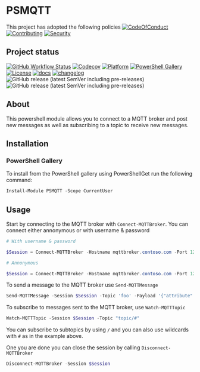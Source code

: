 # PSMQTT

This project has adopted the following policies [![CodeOfConduct](https://img.shields.io/badge/Code%20Of%20Conduct-gray)](https://github.com/hanpq/PSMQTT/blob/main/.github/CODE_OF_CONDUCT.md) [![Contributing](https://img.shields.io/badge/Contributing-gray)](https://github.com/hanpq/PSMQTT/blob/main/.github/CONTRIBUTING.md) [![Security](https://img.shields.io/badge/Security-gray)](https://github.com/hanpq/PSMQTT/blob/main/.github/SECURITY.md)

## Project status
[![GitHub Workflow Status](https://img.shields.io/github/actions/workflow/status/hanpq/PSMQTT/build.yml?branch=main&label=build&logo=github)](https://github.com/hanpq/PSMQTT/actions/workflows/build.yml) [![Codecov](https://img.shields.io/codecov/c/github/hanpq/PSMQTT?logo=codecov&token=qJqWlwMAiD)](https://codecov.io/gh/hanpq/PSMQTT) [![Platform](https://img.shields.io/powershellgallery/p/PSMQTT?logo=ReasonStudios)](https://img.shields.io/powershellgallery/p/PSMQTT) [![PowerShell Gallery](https://img.shields.io/powershellgallery/dt/PSMQTT?label=downloads)](https://www.powershellgallery.com/packages/PSMQTT) [![License](https://img.shields.io/github/license/hanpq/PSMQTT)](https://github.com/hanpq/PSMQTT/blob/main/LICENSE) [![docs](https://img.shields.io/badge/docs-getps.dev-blueviolet)](https://getps.dev/modules/PSMQTT/getstarted) [![changelog](https://img.shields.io/badge/changelog-getps.dev-blueviolet)](https://github.com/hanpq/PSMQTT/blob/main/CHANGELOG.md) ![GitHub release (latest SemVer including pre-releases)](https://img.shields.io/github/v/release/hanpq/PSMQTT?label=version&sort=semver) ![GitHub release (latest SemVer including pre-releases)](https://img.shields.io/github/v/release/hanpq/PSMQTT?include_prereleases&label=prerelease&sort=semver)

## About

This powershell module allows you to connect to a MQTT broker and post new messages as well as subscribing to a topic to receive new messages.

## Installation

### PowerShell Gallery

To install from the PowerShell gallery using PowerShellGet run the following command:

```powershell
Install-Module PSMQTT -Scope CurrentUser
```

## Usage

Start by connecting to the MQTT broker with `Connect-MQTTBroker`. You can connect either annonymous or with username & password

```powershell
# With username & password

$Session = Connect-MQTTBroker -Hostname mqttbroker.contoso.com -Port 1234 -Username mqttuser -Password (ConvertTo-SecureString -String 'P@ssw0rd1' -AsPlainText -Force)

# Annonymous

$Session = Connect-MQTTBroker -Hostname mqttbroker.contoso.com -Port 1234
```

To send a message to the MQTT broker use `Send-MQTTMessage`

```powershell
Send-MQTTMessage -Session $Session -Topic 'foo' -Payload '{"attribute":"value"}'
```

To subscribe to messages sent to the MQTT broker, use `Watch-MQTTTopic`

```powershell
Watch-MQTTTopic -Session $Session -Topic "topic/#"
```

You can subscribe to subtopics by using `/` and you can also use wildcards with `#` as in the example above.

One you are done you can close the session by calling `Disconnect-MQTTBroker`

```powershell
Disconnect-MQTTBroker -Session $Session
```
